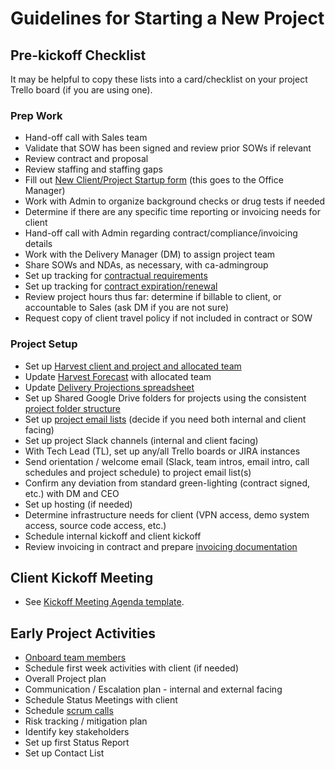# Guidelines for Starting a New Project

## Pre-kickoff Checklist

It may be helpful to copy these lists into a card/checklist on your project Trello board (if you are using one).

### Prep Work

*   Hand-off call with Sales team
*   Validate that SOW has been signed and review prior SOWs if relevant
*   Review contract and proposal
*   Review staffing and staffing gaps
*   Fill out [New Client/Project Startup form](https://docs.google.com/a/civicactions.com/forms/d/1UoLOeP0NgsNNDHfRbo50zE2onRuWQ4K-hHB2Q-RFcF8/viewform) (this goes to the Office Manager)
*   Work with Admin to organize background checks or drug tests if needed
*   Determine if there are any specific time reporting or invoicing needs for client
*   Hand-off call with Admin regarding contract/compliance/invoicing details
*   Work with the Delivery Manager (DM) to assign project team
*   Share SOWs and NDAs, as necessary, with ca-admingroup
*   Set up tracking for [contractual requirements](contractual-requirements.md)
*   Set up tracking for [contract expiration/renewal](contract-expiration-tracking.md)
*   Review project hours thus far: determine if billable to client, or accountable to Sales (ask DM if you are not sure)
*   Request copy of client travel policy if not included in contract or SOW

### Project Setup

*   Set up [Harvest client and project and allocated team](https://civicactions.harvestapp.com/projects?filter=active)
*   Update [Harvest Forecast](https://forecastapp.com/615047/schedule/projects) with allocated team
*   Update [Delivery Projections spreadsheet](https://docs.google.com/spreadsheets/d/1kTZ2isvcaRNfFeipxU6fSx3xqM7a1p3JCzqczIFcklk/edit#gid=0)
*   Set up Shared Google Drive folders for projects using the consistent [project folder structure](project-folder.md)
*   Set up [project email lists](listserv-setup.md) (decide if you need both internal and client facing)
*   Set up project Slack channels (internal and client facing)
*   With Tech Lead (TL), set up any/all Trello boards or JIRA instances
*   Send orientation / welcome email (Slack, team intros, email intro, call schedules and project schedule) to project email list(s)
*   Confirm any deviation from standard green-lighting (contract signed, etc.) with DM and CEO
*   Set up hosting (if needed)
*   Determine infrastructure needs for client (VPN access, demo system access, source code access, etc.)
*   Schedule internal kickoff and client kickoff
*   Review invoicing in contract and prepare [invoicing documentation](invoicing.md)

## Client Kickoff Meeting

*   See [Kickoff Meeting Agenda template](https://docs.google.com/document/d/1pmOruj_1PeSfmJtxzvjDy7KxTTJi0VS8D62WUrWjeSM/edit).

## Early Project Activities

*   [Onboard team members](onboarding-new-project-team-member.md)
*   Schedule first week activities with client (if needed)
*   Overall Project plan
*   Communication / Escalation plan - internal and external facing
*   Schedule Status Meetings with client
*   Schedule [scrum calls](../04-how-we-work/agile-practices/daily-scrum-calls.md)
*   Risk tracking / mitigation plan
*   Identify key stakeholders
*   Set up first Status Report
*   Set up Contact List
